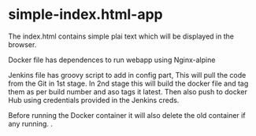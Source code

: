# simple-index.html-app

The index.html contains simple plai text which will be displayed in the browser.

Docker file has dependences to run webapp using Nginx-alpine 

Jenkins file has groovy script to add in config part, 
This will pull the code from the Git in 1st stage.
In 2nd stage this will build the docker file and tag them as per build number and aso tags it latest.
Then also push to docker Hub using credentials provided in the Jenkins creds.

Before running the Docker container it will also delete the old container if any running.
.
